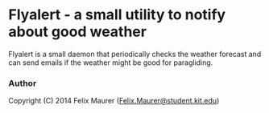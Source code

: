 # Flyalert - a small utility to notify about good weather
Flyalert is a small daemon that periodically checks the weather forecast and can send emails if the weather might be good for paragliding.

### Author
Copyright (C) 2014 Felix Maurer (Felix.Maurer@student.kit.edu)
